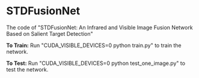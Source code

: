 # STDFusionNet
The code of "STDFusionNet: An Infrared and Visible Image Fusion Network Based on Salient Target Detection"

**To Train:**
Run "CUDA_VISIBLE_DEVICES=0 python train.py" to train the network.

**To Test:**
Run "CUDA_VISIBLE_DEVICES=0 python test_one_image.py" to test the network.
